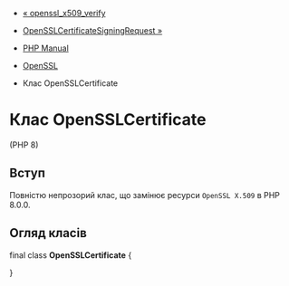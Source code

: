 - [« openssl_x509_verify](function.openssl-x509-verify.md)
- [OpenSSLCertificateSigningRequest »](class.opensslcertificatesigningrequest.md)

- [PHP Manual](index.md)
- [OpenSSL](book.openssl.md)
- Клас OpenSSLCertificate

# Клас OpenSSLCertificate

(PHP 8)

## Вступ

Повністю непрозорий клас, що замінює ресурси `OpenSSL X.509` в PHP
8.0.0.

## Огляд класів

final class **OpenSSLCertificate** {

}
